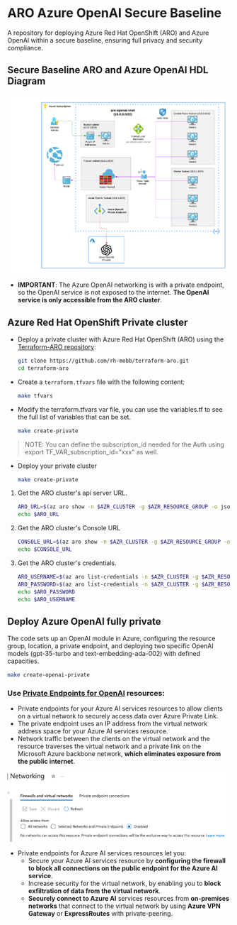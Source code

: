 # ARO Azure OpenAI Secure Baseline

A repository for deploying Azure Red Hat OpenShift (ARO) and Azure OpenAI within a secure baseline, ensuring full privacy and security compliance.

## Secure Baseline ARO and Azure OpenAI HDL Diagram

![Secure_Baseline_ARO_AzureOpenAI](./assets/Secure_Baseline_ARO_AzureOpenAI.png)

* **IMPORTANT**: The Azure OpenAI networking is with a private endpoint, so the OpenAI service is not exposed to the internet. **The OpenAI service is only accessible from the ARO cluster**.

## Azure Red Hat OpenShift Private cluster

* Deploy a private cluster with Azure Red Hat OpenShift (ARO) using the [Terraform-ARO repository](https://github.com/rh-mobb/terraform-aro):

  ```bash
  git clone https://github.com/rh-mobb/terraform-aro.git
  cd terraform-aro
  ```

* Create a `terraform.tfvars` file with the following content:

  ```bash
  make tfvars
  ```

* Modify the terraform.tfvars var file, you can use the variables.tf to see the full list of variables that can be set.

  ```bash
  make create-private
  ```

 >NOTE: You can define the subscription_id needed for the Auth using export TF_VAR_subscription_id="xxx" as well.

* Deploy your private cluster

  ```bash
  make create-private
  ```

1. Get the ARO cluster's api server URL.

   ```bash
   ARO_URL=$(az aro show -n $AZR_CLUSTER -g $AZR_RESOURCE_GROUP -o json | jq -r '.apiserverProfile.url')
   echo $ARO_URL
   ```

1. Get the ARO cluster's Console URL

   ```bash
   CONSOLE_URL=$(az aro show -n $AZR_CLUSTER -g $AZR_RESOURCE_GROUP -o json | jq -r '.consoleProfile.url')
   echo $CONSOLE_URL
   ```

1. Get the ARO cluster's credentials.

   ```bash
   ARO_USERNAME=$(az aro list-credentials -n $AZR_CLUSTER -g $AZR_RESOURCE_GROUP -o json | jq -r '.kubeadminUsername')
   ARO_PASSWORD=$(az aro list-credentials -n $AZR_CLUSTER -g $AZR_RESOURCE_GROUP -o json | jq -r '.kubeadminPassword')
   echo $ARO_PASSWORD
   echo $ARO_USERNAME
   ```

## Deploy Azure OpenAI fully private

The code sets up an OpenAI module in Azure, configuring the resource group, location, a private endpoint, and deploying two specific OpenAI models (gpt-35-turbo and text-embedding-ada-002) with defined capacities.

```bash
make create-openai-private
```

### Use **[Private Endpoints for OpenAI](https://learn.microsoft.com/en-us/azure/ai-services/cognitive-services-virtual-networks?context=%2Fazure%2Fai-services%2Fopenai%2Fcontext%2Fcontext&tabs=portal#use-private-endpoints)** resources: 
  * Private endpoints for your Azure AI services resources to allow clients on a virtual network to securely access data over Azure Private Link. 
  * The private endpoint uses an IP address from the virtual network address space for your Azure AI services resource. 
  * Network traffic between the clients on the virtual network and the resource traverses the virtual network and a private link on the Microsoft Azure backbone network, **which eliminates exposure from the public internet**.

![AzureOpenAI Network](./assets/aoi1.png)

* Private endpoints for Azure AI services resources let you:
  * Secure your Azure AI services resource by **configuring the firewall to block all connections on the public endpoint for the Azure AI service**.
  * Increase security for the virtual network, by enabling you to **block exfiltration of data from the virtual network**.
  * **Securely connect to Azure AI** services resources from **on-premises networks** that connect to the virtual network by using **Azure VPN Gateway** or **ExpressRoutes** with private-peering.


